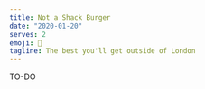 ```yaml
---
title: Not a Shack Burger
date: "2020-01-20"
serves: 2
emoji: 🍔
tagline: The best you'll get outside of London
---
```


TO-DO

